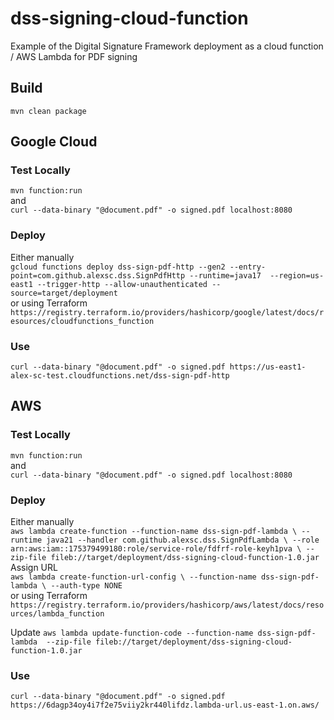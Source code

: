 # dss-signing-cloud-function
Example of the Digital Signature Framework deployment as a cloud function / AWS Lambda for PDF signing  
## Build
`mvn clean package`  

## Google Cloud
### Test Locally
`mvn function:run`  
and  
`curl --data-binary "@document.pdf" -o signed.pdf localhost:8080`

### Deploy
Either manually  
`gcloud functions deploy dss-sign-pdf-http --gen2 --entry-point=com.github.alexsc.dss.SignPdfHttp --runtime=java17  --region=us-east1 --trigger-http --allow-unauthenticated --source=target/deployment`  
or using Terraform  
`https://registry.terraform.io/providers/hashicorp/google/latest/docs/resources/cloudfunctions_function`
### Use
`curl --data-binary "@document.pdf" -o signed.pdf https://us-east1-alex-sc-test.cloudfunctions.net/dss-sign-pdf-http`

## AWS
### Test Locally
`mvn function:run`  
and  
`curl --data-binary "@document.pdf" -o signed.pdf localhost:8080`

### Deploy
Either manually  
`aws lambda create-function --function-name dss-sign-pdf-lambda \
--runtime java21 --handler com.github.alexsc.dss.SignPdfLambda \
--role arn:aws:iam::175379499180:role/service-role/fdfrf-role-keyh1pva \
--zip-file fileb://target/deployment/dss-signing-cloud-function-1.0.jar`  
Assign URL  
`aws lambda create-function-url-config \
 --function-name dss-sign-pdf-lambda \
 --auth-type NONE`  
or using Terraform  
`https://registry.terraform.io/providers/hashicorp/aws/latest/docs/resources/lambda_function`

Update
`aws lambda update-function-code --function-name dss-sign-pdf-lambda  --zip-file fileb://target/deployment/dss-signing-cloud-function-1.0.jar`
### Use
`curl --data-binary "@document.pdf" -o signed.pdf https://6dagp34oy4i7f2e75viiy2kr440lifdz.lambda-url.us-east-1.on.aws/`

